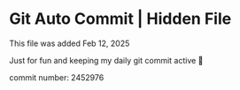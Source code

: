 # Git Auto Commit | Hidden File

This file was added Feb 12, 2025

Just for fun and keeping my daily git commit active 🤪

commit number: 2452976
